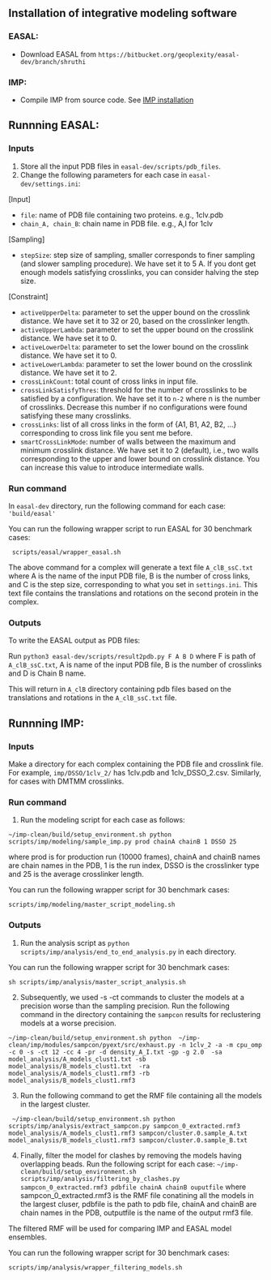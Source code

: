 ## **Installation of integrative modeling software**
### EASAL:
* Download EASAL from `https://bitbucket.org/geoplexity/easal-dev/branch/shruthi`

### IMP:
* Compile IMP from source code. See [IMP installation](https://github.com/salilab/imp)

## **Runnning EASAL:**

### Inputs
1. Store all the input PDB files in `easal-dev/scripts/pdb_files`.
2. Change the following parameters for each case in `easal-dev/settings.ini`:

[Input]
* `file`: name of PDB file containing two proteins. e.g., 1clv.pdb
* `chain_A, chain_B`: chain name in PDB file. e.g., A,I for 1clv

[Sampling]
* `stepSize`: step size of sampling, smaller corresponds to finer sampling (and slower sampling procedure). We have set it to 5 A. If you dont get enough models satisfying crosslinks, you can consider halving the step size. 

[Constraint]
* `activeUpperDelta`: parameter to set the upper bound on the crosslink distance. We have set it to 32 or 20, based on the crosslinker length.
* `activeUpperLambda`: parameter to set the upper bound on the crosslink distance. We have set it to 0.
* `activeLowerDelta`: parameter to set the lower bound on the crosslink distance. We have set it to 0.
* `activeLowerLambda`: parameter to set the lower bound on the crosslink distance. We have set it to 2.
* `crossLinkCount`: total count of cross links in input file.
* `crossLinkSatisfyThres`:  threshold for the number of crosslinks to be satisfied by a configuration. We have set it to `n-2` where n is the number of crosslinks. Decrease this number if no configurations were found satisfying these many crosslinks. 
* `crossLinks`: list of all cross links in the form of {A1, B1, A2, B2, ...} corresponding to cross link file you sent me before.
* `smartCrossLinkMode`: number of walls between the maximum and minimum crosslink distance. We have set it to 2 (default), i.e., two walls corresponding to the upper and lower bound on crosslink distance. You can increase this value to introduce intermediate walls. 

### Run command
In `easal-dev` directory, run the following command for each case:
`'build/easal' `

You can run the following wrapper script to run EASAL for 30 benchmark cases:
 
```
 scripts/easal/wrapper_easal.sh
```

The above command for a complex will generate a text file `A_clB_ssC.txt` where A is the name of the input PDB file, B is the number of cross links, and C is the step size, corresponding to what you set in `settings.ini`. This text file contains the translations and rotations on the second protein in the complex. 

### Outputs
To write the EASAL output as PDB files:

Run `python3 easal-dev/scripts/result2pdb.py F A B D` where F is path of `A_clB_ssC.txt`, A is name of the input PDB file, B is the number of crosslinks and D is Chain B name.

This will return in `A_clB` directory containing pdb files based on the translations and rotations in the `A_clB_ssC.txt` file.

## **Runnning IMP:**

### Inputs
Make a directory for each complex containing the PDB file and crosslink file. For example, `imp/DSSO/1clv_2/` has 1clv.pdb and 1clv_DSSO_2.csv. Similarly, for cases with DMTMM crosslinks.

### Run command
1. Run the modeling script for each case as follows:
   
`~/imp-clean/build/setup_environment.sh python scripts/imp/modeling/sample_imp.py prod chainA chainB 1 DSSO 25`

where prod is for production run (10000 frames), chainA and chainB names are chain names in the PDB, 1 is the run index, DSSO is the crosslinker type and 25 is the average crosslinker length. 

You can run the following wrapper script for 30 benchmark cases:
```
scripts/imp/modeling/master_script_modeling.sh
```

### Outputs
1. Run the analysis script as `python scripts/imp/analysis/end_to_end_analysis.py` in each directory.

You can run the following wrapper script for 30 benchmark cases:
```
sh scripts/imp/analysis/master_script_analysis.sh
```

2. Subsequently, we used -s -ct commands to cluster the models at a precision worse than the sampling precision.
Run the following command in the directory containing the `sampcon` results for reclustering models at a worse precision.

```
~/imp-clean/build/setup_environment.sh python  ~/imp-clean/imp/modules/sampcon/pyext/src/exhaust.py -n 1clv_2 -a -m cpu_omp -c 0 -s -ct 12 -cc 4 -pr -d density_A_I.txt -gp -g 2.0  -sa model_analysis/A_models_clust1.txt -sb model_analysis/B_models_clust1.txt  -ra model_analysis/A_models_clust1.rmf3 -rb model_analysis/B_models_clust1.rmf3
```

3. Run the following command to get the RMF file containing all the models in the largest cluster. 

```
 ~/imp-clean/build/setup_environment.sh python scripts/imp/analysis/extract_sampcon.py sampcon_0_extracted.rmf3 model_analysis/A_models_clust1.rmf3 sampcon/cluster.0.sample_A.txt model_analysis/B_models_clust1.rmf3 sampcon/cluster.0.sample_B.txt
```

4. Finally, filter the model for clashes by removing the models having overlapping beads. Run the following script for each case:
`~/imp-clean/build/setup_environment.sh scripts/imp/analysis/filtering_by_clashes.py sampcon_0_extracted.rmf3 pdbfile chainA chainB ouputfile`
where sampcon_0_extracted.rmf3 is the RMF file conatining all the models in the largest cluser, pdbfile is the path to pdb file, chainA and chainB are chain names in the PDB, outputfile is the name of the output rmf3 file. 

The filtered RMF will be used for comparing IMP and EASAL model ensembles. 

You can run the following wrapper script for 30 benchmark cases:
``` 
scripts/imp/analysis/wrapper_filtering_models.sh
```
